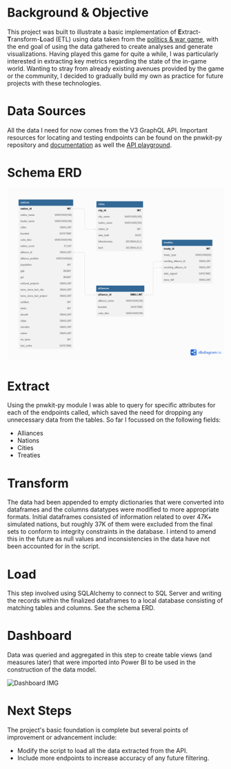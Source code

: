 # Background & Objective
This project was built to illustrate a basic implementation of **E**xtract-**T**ransform-**L**oad (ETL) using data taken from the [politics & war game](https://politicsandwar.com/), with the end goal of using the data gathered to create analyses and generate visualizations. Having played this game for quite a while, I was particularly interested in extracting key metrics regarding the state of the in-game world. Wanting to stray from already existing avenues provided by the game or the community, I decided to gradually build my own as practice for future projects with these technologies.
# Data Sources
All the data I need for now comes from the V3 GraphQL API. Important resources for locating and testing endpoints can be found on the pnwkit-py repository and [documentation](https://docs.pnwkit-py.mrvillage.dev/en/latest/index.html) as well the [API playground](https://api.politicsandwar.com/graphql-playground).
# Schema ERD
![Schema ERD](https://github.com/Franklin-Muhuni/Nation-Sim-ETL-Project/blob/main/SQL/PnWDB%20ERD.png?raw=true)
# Extract
Using the pnwkit-py module I was able to query for specific attributes for each of the endpoints called, which saved the need for dropping any unnecessary data from the tables. So far I focussed on the following fields:
- Alliances
- Nations
- Cities
- Treaties
# Transform
The data had been appended to empty dictionaries that were converted into dataframes and the columns datatypes were modified to more appropriate formats. Initial dataframes consisted of information related to over 47K+ simulated nations, but roughly 37K of them were excluded from the final sets to conform to integrity constraints in the database. I intend to amend this in the future as null values and inconsistencies in the data have not been accounted for in the script.
# Load
This step involved using SQLAlchemy to connect to SQL Server and writing the records within the finalized dataframes to a local database consisting of matching tables and columns. See the schema ERD.
# Dashboard
Data was queried and aggregated in this step to create table views (and measures later) that were imported into Power BI to be used in the construction of the data model. 

![Dashboard IMG](https://i.imgur.com/7CiGpI2.png)
# Next Steps
The project's basic foundation is complete but several points of improvement or advancement include:
- Modify the script to load all the data extracted from the API.
- Include more endpoints to increase accuracy of any future filtering.
